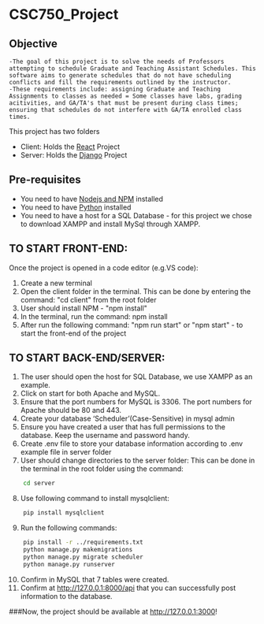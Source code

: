 # CSC750_Project

## Objective
    -The goal of this project is to solve the needs of Professors attempting to schedule Graduate and Teaching Assistant Schedules. This software aims to generate schedules that do not have scheduling conflicts and fill the requirements outlined by the instructor.
    -These requirements include: assigning Graduate and Teaching Assignments to classes as needed = Some classes have labs, grading acitivities, and GA/TA's that must be present during class times; ensuring that schedules do not interfere with GA/TA enrolled class times.

This project has two folders

- Client: Holds the [React](https://reactjs.org/docs/getting-started.html) Project
- Server: Holds the [Django](https://docs.djangoproject.com/en/4.1/intro/tutorial01/) Project

## Pre-requisites
- You need to have [Nodejs and NPM](https://nodejs.org/en/download/) installed
- You need to have [Python](https://www.digitalocean.com/community/tutorials/install-python-windows-10) installed
- You need to have a host for a SQL Database - for this project we chose to download XAMPP and install MySql through XAMPP.

## TO START FRONT-END:

Once the project is opened in a code editor (e.g.VS code):
1. Create a new terminal
2. Open the client folder in the terminal. This can be done by entering the command: "cd client" from the root folder
3. User should install NPM -  "npm install"
4. In the terminal, run the command: npm install
5. After run the following command: "npm run start" or "npm start" - to start the front-end of the project

## TO START BACK-END/SERVER:
1. The user should open the host for SQL Database, we use XAMPP as an example. 
2. Click on start for both Apache and MySQL.
3. Ensure that the port numbers for MySQL is 3306. The port numbers for Apache should be 80 and 443.
4. Create your database ‘Scheduler’(Case-Sensitive) in mysql admin
5. Ensure you have created a user that has full permissions to the database. Keep the username and password handy.
6. Create .env  file to store your database information according to .env example file in server folder
7. User should change directories to the server folder: This can be done in the terminal in the root folder using the command: 
```bash
    cd server
```
8. Use following command to install mysqlclient:
```bash
    pip install mysqlclient
```
9. Run the following commands:
```bash
    pip install -r ../requirements.txt
    python manage.py makemigrations
    python manage.py migrate scheduler
    python manage.py runserver
```
10. Confirm in MySQL that 7 tables were created.
11. Confirm at http://127.0.0.1:8000/api that you can successfully post information to the database.


###Now, the project should be available at http://127.0.0.1:3000!